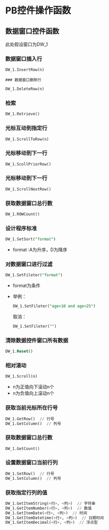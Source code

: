 # PB控件操作函数

## 数据窗口控件函数

此处假设窗口为DW_1

### 数据窗口插入行

```sql 
DW_1.InsertRow(n)
```

	### 数据窗口删除行

```sql
DW_1.DeleteRow(n)
```

### 检索

```sql
DW_1.Retrieve()
```

### 光标互动到指定行

```sql
DW_1.ScrollToRow(n)
```

### 光标移动到下一行

```sql
DW_1.ScollPriorRow()
```

### 光标移动到下一行

```sql
DW_1.ScrollNextRow()
```

### 获取数据窗口总行数

```sql
DW_1.ROWCount()
```

### 设计程序标准

```sql
DW_1.SetSort("format")
```

* format :A为升序，D为降序

### 对数据窗口进行过滤

```sql
DW_1.SetFileter("format")
```

* format为条件

* 举例：

  ```sql
  DW_1.SetFileter("age>10 and age<25")
  ```

  取消：

  ```sql
  DW_1.SetFileter("")
  ```

### 清除数据控件窗口所有数据

```sql
DW_1.Reset()
```

### 相对滚动

```sql
DW_1.Scroll(n)
```

* n为正值向下滚动n个
* n为负值向上滚动n个

### 获取当前光标所在行号

```sql
DW_1.GetRow()  // 行号
DW_1.GetColumn()  // 列号
```

### 获取数据窗口总行数

```sql
DW_1.GetCount()
```

### 设置数据窗口当前行列

```sql
DW_1.SetRow()  // 行号
DW_1.SetColumn()  // 列号
```

### 获取指定行列的值

```sql
DW_1.GetItemString(<行>, <列>)  // 字符串
DW_1.GetItemNumber(<行>, <列>)  // 数值
DW_1.GetItemDate(<行>, <列>)  // 时间
DW_1.GetItemDatetime(<行>, <列>)  // 日期时间
DW_1.GetItemDecimal(<行>, <列>)  // 浮点型
```



